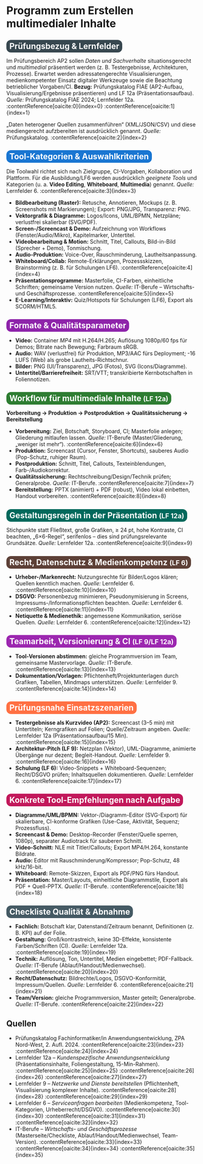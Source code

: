 <h1>Programm zum Erstellen multimedialer Inhalte</h1>

<h2><span style="background-color:#37474f; color:white; padding:4px 8px; border-radius:12px;">Prüfungsbezug & Lernfelder</span></h2>
<p>Im Prüfungsbereich AP2 sollen <em>Daten und Sachverhalte</em> situationsgerecht und <em>multimedial</em> präsentiert werden (z. B. Testergebnisse, Architekturen, Prozesse). Erwartet werden adressatengerechte Visualisierungen, medienkompetenter Einsatz digitaler Werkzeuge sowie die Beachtung betrieblicher Vorgaben/CI. <strong>Bezug:</strong> Prüfungskatalog FIAE (AP2-Aufbau, Visualisierung/Ergebnisse präsentieren) und LF 12a (Präsentationsaufbau). <em>Quelle:</em> Prüfungskatalog FIAE 2024; Lernfelder 12a. :contentReference[oaicite:0]{index=0} :contentReference[oaicite:1]{index=1}</p>
<p>„Daten heterogener Quellen zusammenführen“ (XML/JSON/CSV) und diese mediengerecht aufzbereiten ist ausdrücklich genannt. <em>Quelle:</em> Prüfungskatalog. :contentReference[oaicite:2]{index=2}</p>

<h2><span style="background-color:#1976d2; color:white; padding:4px 8px; border-radius:12px;">Tool-Kategorien & Auswahlkriterien</span></h2>
<p>Die Toolwahl richtet sich nach Zielgruppe, CI-Vorgaben, Kollaboration und Plattform. Für die Ausbildung/LF6 werden ausdrücklich <em>geeignete Tools</em> und Kategorien (u. a. <strong>Video Editing</strong>, <strong>Whiteboard</strong>, <strong>Multimedia</strong>) genannt. <em>Quelle:</em> Lernfelder 6. :contentReference[oaicite:3]{index=3}</p>
<ul>
  <li><strong>Bildbearbeitung (Raster):</strong> Retusche, Annotieren, Mockups (z. B. Screenshots mit Markierungen); Export: PNG/JPG, Transparenz: PNG.</li>
  <li><strong>Vektorgrafik & Diagramme:</strong> Logos/Icons, UML/BPMN, Netzpläne; verlustfrei skalierbar (SVG/PDF).</li>
  <li><strong>Screen-/Screencast & Demo:</strong> Aufzeichnung von Workflows (Fenster/Audio/Mikro), Kapitelmarker, Untertitel.</li>
  <li><strong>Videobearbeitung & Motion:</strong> Schnitt, Titel, Callouts, Bild-in-Bild (Sprecher + Demo), Tonmischung.</li>
  <li><strong>Audio-Produktion:</strong> Voice-Over, Rauschminderung, Lautheitsanpassung.</li>
  <li><strong>Whiteboard/Collab:</strong> Remote-Erklärungen, Prozessskizzen, Brainstorming (z. B. für Schulungen LF6). :contentReference[oaicite:4]{index=4}</li>
  <li><strong>Präsentationsprogramme:</strong> Masterfolie, CI-Farben, einheitliche Schriften; gemeinsame Version nutzen. <em>Quelle:</em> IT-Berufe – Wirtschafts- und Geschäftsprozesse. :contentReference[oaicite:5]{index=5}</li>
  <li><strong>E-Learning/Interaktiv:</strong> Quiz/Hotspots für Schulungen (LF6), Export als SCORM/HTML5.</li>
</ul>

<h2><span style="background-color:#8e24aa; color:white; padding:4px 8px; border-radius:12px;">Formate & Qualitätsparameter</span></h2>
<ul>
  <li><strong>Video:</strong> Container <em>MP4</em> mit H.264/H.265; Auflösung 1080p/60 fps für Demos; Bitrate nach Bewegung; Farbraum sRGB.</li>
  <li><strong>Audio:</strong> WAV (verlustfrei) für Produktion, MP3/AAC fürs Deployment; -16 LUFS (Web) als grobe Lautheits-Richtschnur.</li>
  <li><strong>Bilder:</strong> PNG (UI/Transparenz), JPG (Fotos), SVG (Icons/Diagramme).</li>
  <li><strong>Untertitel/Barrierefreiheit:</strong> SRT/VTT; transkribierte Kernbotschaften in Foliennotizen.</li>
</ul>

<h2><span style="background-color:#2e7d32; color:white; padding:4px 8px; border-radius:12px;">Workflow für multimediale Inhalte <small>(LF 12a)</small></span></h2>
<p><strong>Vorbereitung → Produktion → Postproduktion → Qualitätssicherung → Bereitstellung</strong></p>
<ul>
  <li><strong>Vorbereitung:</strong> Ziel, Botschaft, Storyboard, CI; Masterfolie anlegen; Gliederung mitlaufen lassen. <em>Quelle:</em> IT-Berufe (Master/Gliederung, „weniger ist mehr“). :contentReference[oaicite:6]{index=6}</li>
  <li><strong>Produktion:</strong> Screencast (Cursor, Fenster, Shortcuts), sauberes Audio (Pop-Schutz, ruhiger Raum).</li>
  <li><strong>Postproduktion:</strong> Schnitt, Titel, Callouts, Texteinblendungen, Farb-/Audiokorrektur.</li>
  <li><strong>Qualitätssicherung:</strong> Rechtschreibung/Design/Technik prüfen; Generalprobe. <em>Quelle:</em> IT-Berufe. :contentReference[oaicite:7]{index=7}</li>
  <li><strong>Bereitstellung:</strong> PPTX (animiert) + PDF (robust), Video lokal einbetten, Handout vorbereiten. :contentReference[oaicite:8]{index=8}</li>
</ul>

<h2><span style="background-color:#00695c; color:white; padding:4px 8px; border-radius:12px;">Gestaltungsregeln in der Präsentation <small>(LF 12a)</small></span></h2>
<p>Stichpunkte statt Fließtext, große Grafiken, ≥ 24 pt, hohe Kontraste, CI beachten, „6×6-Regel“, serifenlos – dies sind prüfungsrelevante Grundsätze. <em>Quelle:</em> Lernfelder 12a. :contentReference[oaicite:9]{index=9}</p>

<h2><span style="background-color:#5d4037; color:white; padding:4px 8px; border-radius:12px;">Recht, Datenschutz & Medienkompetenz <small>(LF 6)</small></span></h2>
<ul>
  <li><strong>Urheber-/Markenrecht:</strong> Nutzungsrechte für Bilder/Logos klären; Quellen kenntlich machen. <em>Quelle:</em> Lernfelder 6. :contentReference[oaicite:10]{index=10}</li>
  <li><strong>DSGVO:</strong> Personenbezug minimieren, Pseudonymisierung in Screens, Impressums-/Informationspflichten beachten. <em>Quelle:</em> Lernfelder 6. :contentReference[oaicite:11]{index=11}</li>
  <li><strong>Netiquette & Medienethik:</strong> angemessene Kommunikation, seriöse Quellen. <em>Quelle:</em> Lernfelder 6. :contentReference[oaicite:12]{index=12}</li>
</ul>

<h2><span style="background-color:#9c27b0; color:white; padding:4px 8px; border-radius:12px;">Teamarbeit, Versionierung & CI <small>(LF 9/LF 12a)</small></span></h2>
<ul>
  <li><strong>Tool-Versionen abstimmen:</strong> gleiche Programmversion im Team, gemeinsame Mastervorlage. <em>Quelle:</em> IT-Berufe. :contentReference[oaicite:13]{index=13}</li>
  <li><strong>Dokumentation/Vorlagen:</strong> Pflichtenheft/Projektunterlagen durch Grafiken, Tabellen, Mindmaps unterstützen. <em>Quelle:</em> Lernfelder 9. :contentReference[oaicite:14]{index=14}</li>
</ul>

<h2><span style="background-color:#ff7043; color:white; padding:4px 8px; border-radius:12px;">Prüfungsnahe Einsatzszenarien</span></h2>
<ul>
  <li><strong>Testergebnisse als Kurzvideo (AP2):</strong> Screencast (3–5 min) mit Untertiteln; Kerngrafiken auf Folien; Quelle/Zeitraum angeben. <em>Quelle:</em> Lernfelder 12a (Präsentationsaufbau/15 Min). :contentReference[oaicite:15]{index=15}</li>
  <li><strong>Architektur-Pitch (LF 9):</strong> Netzplan (Vektor), UML-Diagramme, animierte Übergänge nur dezent; Begleit-Handout. <em>Quelle:</em> Lernfelder 9. :contentReference[oaicite:16]{index=16}</li>
  <li><strong>Schulung (LF 6):</strong> Video-Snippets + Whiteboard-Sequenzen; Recht/DSGVO prüfen; Inhaltsquellen dokumentieren. <em>Quelle:</em> Lernfelder 6. :contentReference[oaicite:17]{index=17}</li>
</ul>

<h2><span style="background-color:#c2185b; color:white; padding:4px 8px; border-radius:12px;">Konkrete Tool-Empfehlungen nach Aufgabe</span></h2>
<ul>
  <li><strong>Diagramme/UML/BPMN:</strong> Vektor-/Diagramm-Editor (SVG-Export) für skalierbare, CI-konforme Grafiken (Use-Case, Aktivität, Sequenz; Prozessfluss).</li>
  <li><strong>Screencast & Demo:</strong> Desktop-Recorder (Fenster/Quelle sperren, 1080p), separater Audiotrack für sauberen Schnitt.</li>
  <li><strong>Video-Schnitt:</strong> NLE mit Titler/Callouts; Export MP4/H.264, konstante Bildrate.</li>
  <li><strong>Audio:</strong> Editor mit Rauschminderung/Kompressor; Pop-Schutz, 48 kHz/16-bit.</li>
  <li><strong>Whiteboard:</strong> Remote-Skizzen, Export als PDF/PNG fürs Handout.</li>
  <li><strong>Präsentation:</strong> Master/Layouts, einheitliche Diagrammstile, Export als PDF + Quell-PPTX. <em>Quelle:</em> IT-Berufe. :contentReference[oaicite:18]{index=18}</li>
</ul>

<h2><span style="background-color:#455a64; color:white; padding:4px 8px; border-radius:12px;">Checkliste Qualität & Abnahme</span></h2>
<ul>
  <li><strong>Fachlich:</strong> Botschaft klar, Datenstand/Zeitraum benannt, Definitionen (z. B. KPI) auf der Folie.</li>
  <li><strong>Gestaltung:</strong> Groß/kontrastreich, keine 3D-Effekte, konsistente Farben/Schriften (CI). <em>Quelle:</em> Lernfelder 12a. :contentReference[oaicite:19]{index=19}</li>
  <li><strong>Technik:</strong> Auflösung, Ton, Untertitel, Medien eingebettet; PDF-Fallback. <em>Quelle:</em> IT-Berufe (Ablauf/Handout/Medienwechsel). :contentReference[oaicite:20]{index=20}</li>
  <li><strong>Recht/Datenschutz:</strong> Bildrechte/Logos, DSGVO-Konformität, Impressum/Quellen. <em>Quelle:</em> Lernfelder 6. :contentReference[oaicite:21]{index=21}</li>
  <li><strong>Team/Version:</strong> gleiche Programmversion, Master geteilt; Generalprobe. <em>Quelle:</em> IT-Berufe. :contentReference[oaicite:22]{index=22}</li>
</ul>

<h2>Quellen</h2>
<ul>
  <li>Prüfungskatalog Fachinformatiker/in Anwendungsentwicklung, ZPA Nord-West, 2. Aufl. 2024. :contentReference[oaicite:23]{index=23} :contentReference[oaicite:24]{index=24}</li>
  <li>Lernfelder 12a – <em>Kundenspezifische Anwendungsentwicklung</em> (Präsentationsinhalte, Foliengestaltung, 15-Min-Rahmen). :contentReference[oaicite:25]{index=25} :contentReference[oaicite:26]{index=26} :contentReference[oaicite:27]{index=27}</li>
  <li>Lernfelder 9 – <em>Netzwerke und Dienste bereitstellen</em> (Pflichtenheft, Visualisierung komplexer Inhalte). :contentReference[oaicite:28]{index=28} :contentReference[oaicite:29]{index=29}</li>
  <li>Lernfelder 6 – <em>Serviceanfragen bearbeiten</em> (Medienkompetenz, Tool-Kategorien, Urheberrecht/DSGVO). :contentReference[oaicite:30]{index=30} :contentReference[oaicite:31]{index=31} :contentReference[oaicite:32]{index=32}</li>
  <li>IT-Berufe – <em>Wirtschafts- und Geschäftsprozesse</em> (Masterseite/Checkliste, Ablauf/Handout/Medienwechsel, Team-Version). :contentReference[oaicite:33]{index=33} :contentReference[oaicite:34]{index=34} :contentReference[oaicite:35]{index=35}</li>
</ul>
